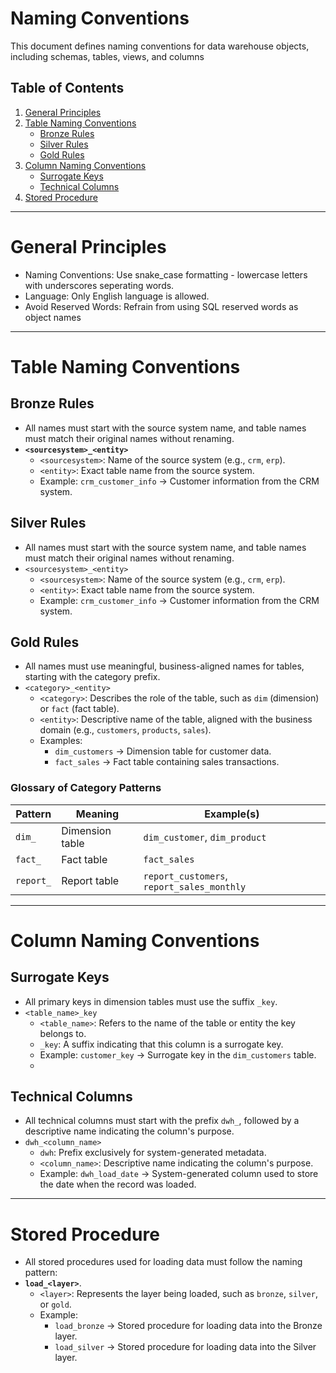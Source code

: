 # Naming Conventions

This document defines naming conventions for data warehouse objects, including schemas, tables, views, and columns

## Table of Contents

1. [General Principles](#General-Principles)
2. [Table Naming Conventions](#Table-Naming-Conventions)
     - [Bronze Rules](#Bronze-Rules)
     - [Silver Rules](#Silver-Rules)
     - [Gold Rules](#Gold-Rules)
3. [Column Naming Conventions](#Column-Naming-Conventions)
     - [Surrogate Keys](#Surrogate-Keys)
     - [Technical Columns](#Technical-Columns)
4. [Stored Procedure](#Stored-Procedure)

---

# General Principles 

- Naming Conventions: Use snake_case formatting - lowercase letters with underscores seperating words.
- Language: Only English language is allowed.
- Avoid Reserved Words: Refrain from using SQL reserved words as object names

---

# Table Naming Conventions

## Bronze Rules

- All names must start with the source system name, and table names must match their original names without renaming.
- **`<sourcesystem>_<entity>`**
  - `<sourcesystem>`: Name of the source system (e.g., `crm`, `erp`).
  - `<entity>`: Exact table name from the source system.
  - Example: `crm_customer_info` → Customer information from the CRM system.
 
## Silver Rules
- All names must start with the source system name, and table names must match their original names without renaming.
- `<sourcesystem>_<entity>`
   - `<sourcesystem>`: Name of the source system (e.g., `crm`, `erp`).
   - `<entity>`: Exact table name from the source system.
   - Example: `crm_customer_info` → Customer information from the CRM system.

## Gold Rules
- All names must use meaningful, business-aligned names for tables, starting with the category prefix.
- `<category>_<entity>`
   - `<category>`: Describes the role of the table, such as `dim` (dimension) or `fact` (fact table).
   - `<entity>`: Descriptive name of the table, aligned with the business domain (e.g., `customers`, `products`, `sales`).
   - Examples:
     - `dim_customers` → Dimension table for customer data.
     - `fact_sales` → Fact table containing sales transactions.

### Glossary of Category Patterns
| Pattern	| Meaning	| Example(s) |
|--- | --- | --- | 
| `dim_` | Dimension table |	`dim_customer`, `dim_product` |
| `fact_` | Fact table | `fact_sales` |
| `report_` | Report table | `report_customers`, `report_sales_monthly` |

---

# Column Naming Conventions

## Surrogate Keys
- All primary keys in dimension tables must use the suffix `_key`.
- `<table_name>_key`
  - `<table_name>`: Refers to the name of the table or entity the key belongs to.
  - `_key`: A suffix indicating that this column is a surrogate key.
  - Example: `customer_key` → Surrogate key in the `dim_customers` table.
  - 
## Technical Columns
- All technical columns must start with the prefix `dwh_`, followed by a descriptive name indicating the column's purpose.
- `dwh_<column_name>`
  - `dwh`: Prefix exclusively for system-generated metadata.
  - `<column_name>`: Descriptive name indicating the column's purpose.
  - Example: `dwh_load_date` → System-generated column used to store the date when the record was loaded.

---

# Stored Procedure
- All stored procedures used for loading data must follow the naming pattern:
- **`load_<layer>`**.
  - `<layer>`: Represents the layer being loaded, such as `bronze`, `silver`, or `gold`.
  - Example:
    - `load_bronze` → Stored procedure for loading data into the Bronze layer.
    - `load_silver` → Stored procedure for loading data into the Silver layer.
